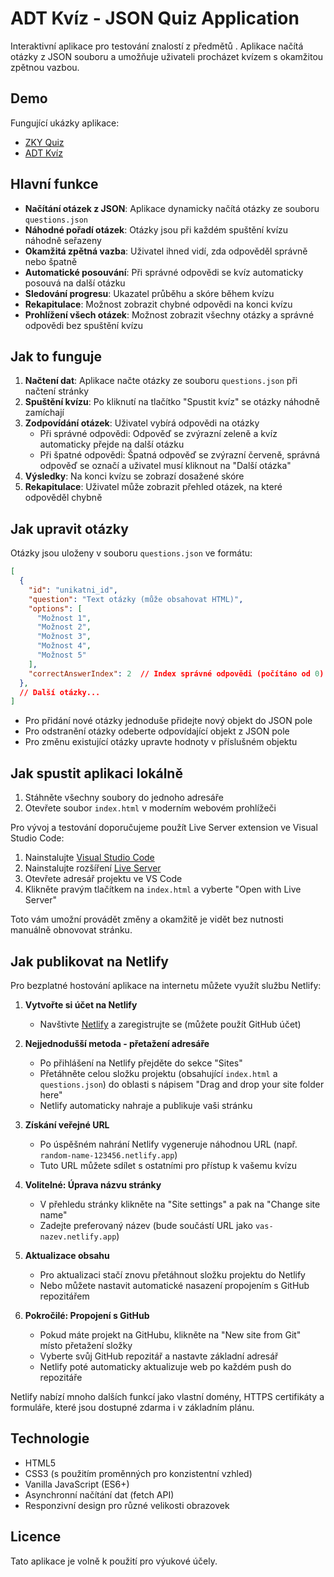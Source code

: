 # ADT Kvíz - JSON Quiz Application

Interaktivní aplikace pro testování znalostí z předmětů . Aplikace načítá otázky z JSON souboru a umožňuje uživateli procházet kvízem s okamžitou zpětnou vazbou.

## Demo
Fungující ukázky aplikace:
- [ZKY Quiz](https://zky.netlify.app/)
- [ADT Kvíz](https://adt-kviz.netlify.app/)

## Hlavní funkce

- **Načítání otázek z JSON**: Aplikace dynamicky načítá otázky ze souboru `questions.json`
- **Náhodné pořadí otázek**: Otázky jsou při každém spuštění kvízu náhodně seřazeny
- **Okamžitá zpětná vazba**: Uživatel ihned vidí, zda odpověděl správně nebo špatně
- **Automatické posouvání**: Při správné odpovědi se kvíz automaticky posouvá na další otázku
- **Sledování progresu**: Ukazatel průběhu a skóre během kvízu
- **Rekapitulace**: Možnost zobrazit chybné odpovědi na konci kvízu
- **Prohlížení všech otázek**: Možnost zobrazit všechny otázky a správné odpovědi bez spuštění kvízu

## Jak to funguje

1. **Načtení dat**: Aplikace načte otázky ze souboru `questions.json` při načtení stránky
2. **Spuštění kvízu**: Po kliknutí na tlačítko "Spustit kvíz" se otázky náhodně zamíchají
3. **Zodpovídání otázek**: Uživatel vybírá odpovědi na otázky
   - Při správné odpovědi: Odpověď se zvýrazní zeleně a kvíz automaticky přejde na další otázku
   - Při špatné odpovědi: Špatná odpověď se zvýrazní červeně, správná odpověď se označí a uživatel musí kliknout na "Další otázka"
4. **Výsledky**: Na konci kvízu se zobrazí dosažené skóre
5. **Rekapitulace**: Uživatel může zobrazit přehled otázek, na které odpověděl chybně

## Jak upravit otázky

Otázky jsou uloženy v souboru `questions.json` ve formátu:

```json
[
  {
    "id": "unikatni_id",
    "question": "Text otázky (může obsahovat HTML)",
    "options": [
      "Možnost 1",
      "Možnost 2",
      "Možnost 3",
      "Možnost 4",
      "Možnost 5"
    ],
    "correctAnswerIndex": 2  // Index správné odpovědi (počítáno od 0)
  },
  // Další otázky...
]
```

- Pro přidání nové otázky jednoduše přidejte nový objekt do JSON pole
- Pro odstranění otázky odeberte odpovídající objekt z JSON pole
- Pro změnu existující otázky upravte hodnoty v příslušném objektu

## Jak spustit aplikaci lokálně

1. Stáhněte všechny soubory do jednoho adresáře
2. Otevřete soubor `index.html` v moderním webovém prohlížeči

Pro vývoj a testování doporučujeme použít Live Server extension ve Visual Studio Code:

1. Nainstalujte [Visual Studio Code](https://code.visualstudio.com/)
2. Nainstalujte rozšíření [Live Server](https://marketplace.visualstudio.com/items?itemName=ritwickdey.LiveServer)
3. Otevřete adresář projektu ve VS Code
4. Klikněte pravým tlačítkem na `index.html` a vyberte "Open with Live Server"

Toto vám umožní provádět změny a okamžitě je vidět bez nutnosti manuálně obnovovat stránku.

## Jak publikovat na Netlify

Pro bezplatné hostování aplikace na internetu můžete využít službu Netlify:

1. **Vytvořte si účet na Netlify**
   - Navštivte [Netlify](https://www.netlify.com/) a zaregistrujte se (můžete použít GitHub účet)

2. **Nejjednodušší metoda - přetažení adresáře**
   - Po přihlášení na Netlify přejděte do sekce "Sites"
   - Přetáhněte celou složku projektu (obsahující `index.html` a `questions.json`) do oblasti s nápisem "Drag and drop your site folder here"
   - Netlify automaticky nahraje a publikuje vaši stránku

3. **Získání veřejné URL**
   - Po úspěšném nahrání Netlify vygeneruje náhodnou URL (např. `random-name-123456.netlify.app`)
   - Tuto URL můžete sdílet s ostatními pro přístup k vašemu kvízu

4. **Volitelné: Úprava názvu stránky**
   - V přehledu stránky klikněte na "Site settings" a pak na "Change site name"
   - Zadejte preferovaný název (bude součástí URL jako `vas-nazev.netlify.app`)

5. **Aktualizace obsahu**
   - Pro aktualizaci stačí znovu přetáhnout složku projektu do Netlify
   - Nebo můžete nastavit automatické nasazení propojením s GitHub repozitářem

6. **Pokročilé: Propojení s GitHub**
   - Pokud máte projekt na GitHubu, klikněte na "New site from Git" místo přetažení složky
   - Vyberte svůj GitHub repozitář a nastavte základní adresář
   - Netlify poté automaticky aktualizuje web po každém push do repozitáře

Netlify nabízí mnoho dalších funkcí jako vlastní domény, HTTPS certifikáty a formuláře, které jsou dostupné zdarma i v základním plánu.

## Technologie

- HTML5
- CSS3 (s použitím proměnných pro konzistentní vzhled)
- Vanilla JavaScript (ES6+)
- Asynchronní načítání dat (fetch API)
- Responzivní design pro různé velikosti obrazovek

## Licence

Tato aplikace je volně k použití pro výukové účely.
